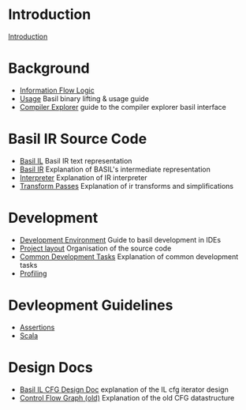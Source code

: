 # Introduction

[Introduction](readme.md)

# Background

- [Information Flow Logic](infoflow-logic.md)  
- [Usage](usage.md) Basil binary lifting & usage guide
- [Compiler Explorer](compiler-explorer.md) guide to the compiler explorer basil interface

# Basil IR Source Code 

- [Basil IL](development/basil-il.md) Basil IR text representation
- [Basil IR](development/basil-ir.md) Explanation of BASIL's intermediate representation
- [Interpreter](development/interpreter.md) Explanation of IR interpreter
- [Transform Passes](development/transforms.md) Explanation of ir transforms and simplifications

# Development

- [Development Environment](development/editor-setup.md) Guide to basil development in IDEs 
- [Project layout](development/project-layout.md) Organisation of the source code
- [Common Development Tasks](development/readme.md) Explanation of common development tasks
- [Profiling](development/profiling.md)

# Devleopment Guidelines

- [Assertions](development/assertions.md)
- [Scala](development/scala.md)

# Design Docs

- [Basil IL CFG Design Doc](il-cfg.md) explanation of the IL cfg iterator design
- [Control Flow Graph (old)](development/cfg.md) Explanation of the old CFG datastructure 

